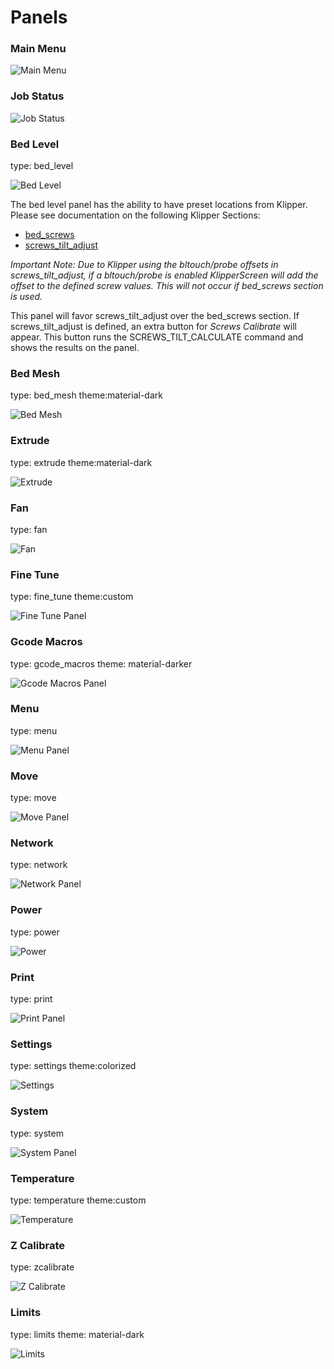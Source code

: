 # Panels

### Main Menu
![Main Menu](img/panels/main_panel.png)

### Job Status
![Job Status](img/panels/job_status.png)

### Bed Level
type: bed_level

![Bed Level](img/panels/bed_level.png)

The bed level panel has the ability to have preset locations from Klipper. Please see documentation on the following
Klipper Sections:
* [bed_screws](https://www.klipper3d.org/Config_Reference.html#bed_screws)
* [screws_tilt_adjust](https://www.klipper3d.org/Config_Reference.html#screws_tilt_adjust)

_Important Note: Due to Klipper using the bltouch/probe offsets in screws_tilt_adjust, if a bltouch/probe is enabled_
_KlipperScreen will add the offset to the defined screw values. This will not occur if bed_screws section is used._

This panel will favor screws_tilt_adjust over the bed_screws section. If screws_tilt_adjust is defined, an extra button
for _Screws Calibrate_ will appear. This button runs the SCREWS_TILT_CALCULATE command and shows the results on the
panel.

### Bed Mesh
type: bed_mesh theme:material-dark

![Bed Mesh](img/panels/bed_mesh.png)

### Extrude
type: extrude theme:material-dark

![Extrude](img/panels/extrude.png)

### Fan
type: fan

![Fan](img/panels/fan.png)

### Fine Tune
type: fine_tune theme:custom

![Fine Tune Panel](img/panels/fine_tune.png)

### Gcode Macros
type: gcode_macros theme: material-darker

![Gcode Macros Panel](img/panels/gcode_macros.png)

### Menu
type: menu

![Menu Panel](img/panels/menu.png)

### Move
type: move

![Move Panel](img/panels/move.png)

### Network
type: network

![Network Panel](img/panels/network.png)

### Power
type: power

![Power](img/panels/power.png)

### Print
type: print

![Print Panel](img/panels/print.png)

### Settings
type: settings theme:colorized

![Settings](img/panels/settings.png)

### System
type: system

![System Panel](img/panels/system.png)

### Temperature
type: temperature theme:custom

![Temperature](img/panels/temperature.png)

### Z Calibrate
type: zcalibrate

![Z Calibrate](img/panels/zcalibrate.png)

### Limits
type: limits theme: material-dark

![Limits](img/panels/limits.png)
